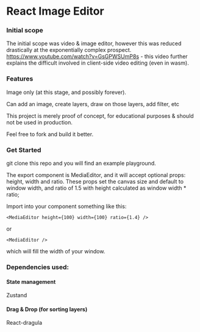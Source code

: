 # React Image Editor


### Initial scope


The initial scope was video & image editor, however this was reduced drastically at the exponentially complex prospect.
https://www.youtube.com/watch?v=GsGPWSUmP8s - this video further explains the difficult involved in client-side video editing (even in wasm).



### Features

Image only (at this stage, and possibly forever). 

Can add an image, create layers, draw on those layers, add filter, etc

This project is merely proof of concept, for educational purposes
& should not be used in production.

Feel free to fork and build it better.

### Get Started

git clone this repo and you will find an example playground. 

The export component is MediaEditor, and it will accept optional props: height, width and ratio. 
These props set the canvas size and default to window width, and ratio of 1.5 with height calculated as window width * ratio;

Import into your component something like this:

`<MediaEditor height={100} width={100} ratio={1.4} />`

or

`<MediaEditor />`

which will fill the width of your window.


### Dependencies used: 

#### State management

Zustand 

#### Drag & Drop (for sorting layers)

React-dragula




